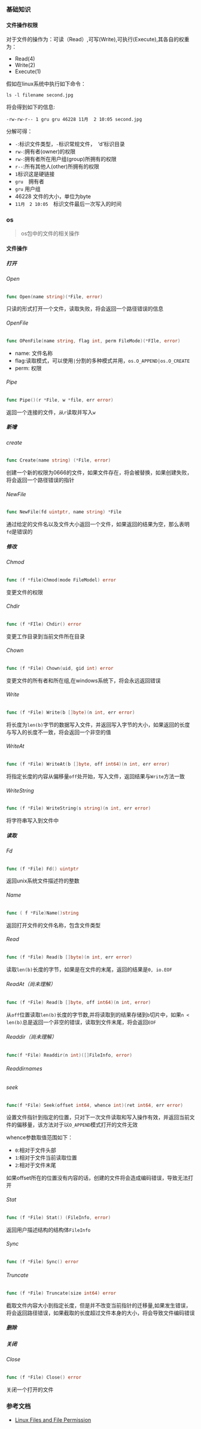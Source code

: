 ### 基础知识

#### 文件操作权限

对于文件的操作为：可读（Read）,可写(Write),可执行(Execute),其各自的权重为：

- Read(4)
- Write(2)
- Execute(1)

假如在linux系统中执行如下命令：

```ba
ls -l filename second.jpg
```

将会得到如下的信息:

```ba
-rw-rw-r-- 1 gru gru 46228 11月  2 10:05 second.jpg
```

分解可得：

- `-`:标识文件类型，`-`标识常规文件，　‘d’标识目录
- `rw-`:拥有者(owner)的权限
- `rw-`:拥有者所在用户组(group)所拥有的权限
- `r--`:所有其他人(other)所拥有的权限
- `1`标识这是硬链接
- `gru`　拥有者
- `gru` 用户组
- 46228 文件的大小，单位为byte
- `11月　2 10:05`　标识文件最后一次写入的时间

### os
> os包中的文件的相关操作

#### 文件操作

##### 打开

###### Open

```go
func Open(name string)(*File, error)
```

只读的形式打开一个文件，读取失败，将会返回一个路径错误的信息

###### OpenFile

```go
func OPenFile(name string, flag int, perm FileMode)(*FIle, error)
```

- name: 文件名称
- flag:读取模式，可以使用`|`分割的多种模式并用，`os.O_APPEND|os.O_CREATE`
- perm: 权限

###### Pipe

```go
func Pipe()(r *File, w *file, err error)
```

返回一个连接的文件，从`r`读取并写入`w`

##### 新增

###### create

```go
func Create(name string) (*File, error)
```

创建一个新的权限为0666的文件，如果文件存在，将会被替换，如果创建失败，将会返回一个路径错误的指针

###### NewFile

```go
func NewFile(fd uintptr, name string) *File
```

通过给定的文件名以及文件大小返回一个文件，如果返回的结果为空，那么表明`fd`是错误的

##### 修改

###### Chmod

```go
func (f *file)Chmod(mode FileModel) error
```

变更文件的权限

###### Chdir

```go
func (f *FIle) Chdir() error
```

变更工作目录到当前文件所在目录

###### Chown

```go
func (f *File) Chown(uid, gid int) error
```

变更文件的所有者和所在组,在windows系统下，将会永远返回错误

###### Write

```go
func (f *File) Write(b []byte)(n int, err error)
```

将长度为`len(b)`字节的数据写入文件，并返回写入字节的大小，如果返回的长度与写入的长度不一致，将会返回一个非空的值

###### WriteAt

```go
func (f *File) WriteAt(b []byte, off int64)(n int, err error)
```

将指定长度的内容从偏移量`off`处开始，写入文件，返回结果与`Write`方法一致

###### WriteString

```go
func (f *File) WriteString(s string)(n int, err error)
```

将字符串写入到文件中

##### 读取

###### Fd

```go
func (f *File) Fd() uintptr
```

返回unix系统文件描述符的整数

###### Name

```go
func ( f *File)Name()string
```

返回打开文件的文件名称，包含文件类型

###### Read

```go
func (f *File) Read(b []byte)(n int, err error)
```

读取`len(b)`长度的字节，如果是在文件的末尾，返回的结果是`0, io.EOF`

###### ReadAt（尚未理解）

```go
func (f *File) Read(b []byte, off int64)(n int, error)
```

从`off`位置读取`len(b)`长度的字节数,并将读取到的结果存储到`b`切片中，如果`n < len(b)`总是返回一个非空的错误，读取到文件末尾，将会返回`EOF`

###### Readdir（尚未理解）

```go
func(f *File) Readdir(n int)([]FileInfo, error)
```

###### Readdirnames



###### seek

```go
func(f *File) Seek(offset int64, whence int)(ret int64, err error)
```

设置文件指针到指定的位置，只对下一次文件读取和写入操作有效，并返回当前文件的偏移量，该方法对于以`O_APPEND`模式打开的文件无效

whence参数取值范围如下：

- `0`:相对于文件头部
- `1`:相对于文件当前读取位置
- `2`:相对于文件末尾

如果offset所在的位置没有内容的话，创建的文件将会造成编码错误，导致无法打开

###### Stat

```go
func (f *File) Stat() (FileInfo, error)
```

返回用户描述结构的结构体`FileInfo`

###### Sync

```go
func (f *File) Sync() error
```

###### Truncate

```go
func (f *File) Truncate(size int64) error
```

截取文件内容大小到指定长度，但是并不改变当前指针的迁移量,如果发生错误，将会返回路径错误，如果截取的长度超过文件本身的大小，将会导致文件编码错误

##### 删除

##### 关闭

###### Close

```go
func (f *File) Close() error
```

关闭一个打开的文件





### 参考文档

- [Linux Files and File Permission](http://www.comptechdoc.org/os/linux/usersguide/linux_ugfilesp.html)